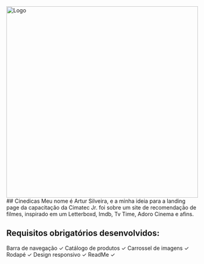 <img width="500" height="500" alt="Logo" src="https://github.com/user-attachments/assets/9037503b-dce2-430a-8bca-db269280c059" />
## Cinedicas
Meu nome é Artur Silveira, e a minha ideia para a landing page da capacitação da Cimatec Jr. foi sobre um site de recomendação de filmes, inspirado em um Letterboxd, Imdb, Tv Time, Adoro Cinema e afins.


## Requisitos obrigatórios desenvolvidos:
Barra de navegação ✓
Catálogo de produtos ✓
Carrossel de imagens ✓
Rodapé ✓
Design responsivo ✓
ReadMe ✓

